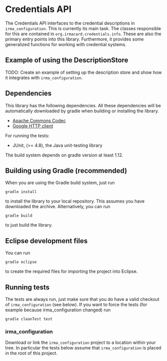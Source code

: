 # Credentials API

The Credentials API interfaces to the credential descriptions in `irma_configuration`. This is currently its main task. The classes responsible for this are contained in `org.irmacard.credentials.info`. These are also the primary entry points into this library. Furthermore, it provides some generalized functions for working with credential systems.

## Example of using the DescriptionStore

TODO: Create an example of setting up the description store and show how it integrates with `irma_configuration`.

## Dependencies

This library has the following dependencies.  All these dependencies will be automatically downloaded by gradle when building or installing the library.

 * [Apache Commons Codec](https://commons.apache.org/proper/commons-codec/)
 * [Google HTTP client](https://developers.google.com/api-client-library/java/google-http-java-client/)

For running the tests:

 * JUnit,  (>= 4.8), the Java unit-testing library

The build system depends on gradle version at least 1.12.

## Building using Gradle (recommended)

When you are using the Gradle build system, just run

    gradle install

to install the library to your local repository. This assumes you have downloaded the archive. Alternatively, you can run

    gradle build

to just build the library.

## Eclipse development files

You can run

    gradle eclipse

to create the required files for importing the project into Eclipse.

## Running tests

The tests are always run, just make sure that you do have a valid checkout of `irma_configuration` (see below). If you want to force the tests (for example because irma_configuration changed) run

    gradle cleanTest test

### irma_configuration

Download or link the `irma_configuration` project to a location within your tree. In particular the tests below assume that `irma_configuration` is placed in the root of this project.
